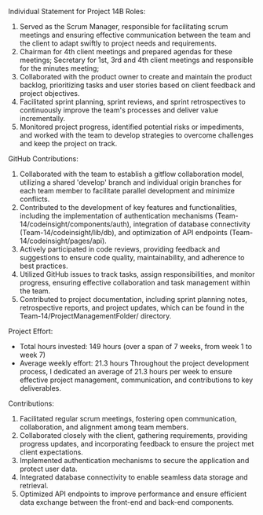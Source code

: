 Individual Statement for Project 14B
Roles:

1. Served as the Scrum Manager, responsible for facilitating scrum meetings and ensuring effective communication between the team and the client to adapt swiftly to project needs and requirements.
2. Chairman for 4th client meetings and prepared agendas for these meetings; Secretary for 1st, 3rd and 4th client meetings and responsible for the minutes meeting;
3. Collaborated with the product owner to create and maintain the product backlog, prioritizing tasks and user stories based on client feedback and project objectives.
4. Facilitated sprint planning, sprint reviews, and sprint retrospectives to continuously improve the team's processes and deliver value incrementally.
5. Monitored project progress, identified potential risks or impediments, and worked with the team to develop strategies to overcome challenges and keep the project on track.

GitHub Contributions:

1. Collaborated with the team to establish a gitflow collaboration model, utilizing a shared 'develop' branch and individual origin branches for each team member to facilitate parallel development and minimize conflicts.
2. Contributed to the development of key features and functionalities, including the implementation of authentication mechanisms (Team-14/codeinsight/components/auth), integration of database connectivity (Team-14/codeinsight/lib/db), and optimization of API endpoints (Team-14/codeinsight/pages/api).
3. Actively participated in code reviews, providing feedback and suggestions to ensure code quality, maintainability, and adherence to best practices.
4. Utilized GitHub issues to track tasks, assign responsibilities, and monitor progress, ensuring effective collaboration and task management within the team.
5. Contributed to project documentation, including sprint planning notes, retrospective reports, and project updates, which can be found in the Team-14/ProjectManagementFolder/ directory.




Project Effort:
* Total hours invested: 149 hours (over a span of 7 weeks, from week 1 to week 7)
* Average weekly effort: 21.3 hours
Throughout the project development process, I dedicated an average of 21.3 hours per week to ensure effective project management, communication, and contributions to key deliverables.

Contributions:

1. Facilitated regular scrum meetings, fostering open communication, collaboration, and alignment among team members.
2. Collaborated closely with the client, gathering requirements, providing progress updates, and incorporating feedback to ensure the project met client expectations.
3. Implemented authentication mechanisms to secure the application and protect user data.
4. Integrated database connectivity to enable seamless data storage and retrieval.
5. Optimized API endpoints to improve performance and ensure efficient data exchange between the front-end and back-end components.
